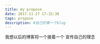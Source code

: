 ```yaml
---
title: my propose
date: 2017-11-27 17:32:38
tags: propose
description: #自己的第一个blog
---
```

我想以后的博客将一个接着一个 宣传自己的理念